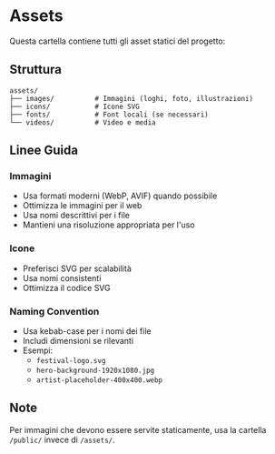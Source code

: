 # Assets

Questa cartella contiene tutti gli asset statici del progetto:

## Struttura

```
assets/
├── images/          # Immagini (loghi, foto, illustrazioni)
├── icons/           # Icone SVG
├── fonts/           # Font locali (se necessari)
└── videos/          # Video e media
```

## Linee Guida

### Immagini
- Usa formati moderni (WebP, AVIF) quando possibile
- Ottimizza le immagini per il web
- Usa nomi descrittivi per i file
- Mantieni una risoluzione appropriata per l'uso

### Icone
- Preferisci SVG per scalabilità
- Usa nomi consistenti
- Ottimizza il codice SVG

### Naming Convention
- Usa kebab-case per i nomi dei file
- Includi dimensioni se rilevanti
- Esempi:
  - `festival-logo.svg`
  - `hero-background-1920x1080.jpg`
  - `artist-placeholder-400x400.webp`

## Note

Per immagini che devono essere servite staticamente, usa la cartella `/public/` invece di `/assets/`.